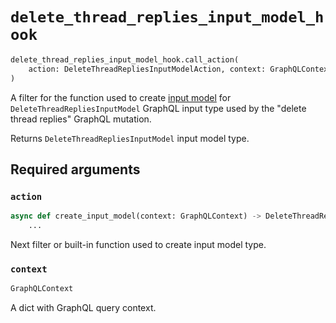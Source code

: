 # `delete_thread_replies_input_model_hook`

```python
delete_thread_replies_input_model_hook.call_action(
    action: DeleteThreadRepliesInputModelAction, context: GraphQLContext
)
```

A filter for the function used to create [input model](https://pydantic-docs.helpmanual.io/usage/models/) for `DeleteThreadRepliesInputModel` GraphQL input type used by the "delete thread replies" GraphQL mutation.

Returns `DeleteThreadRepliesInputModel` input model type.


## Required arguments

### `action`

```python
async def create_input_model(context: GraphQLContext) -> DeleteThreadRepliesInputModel:
    ...
```

Next filter or built-in function used to create input model type.


### `context`

```python
GraphQLContext
```

A dict with GraphQL query context.
